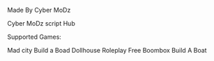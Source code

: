 Made By Cyber MoDz

Cyber MoDz script Hub



Supported Games:

Mad city
Build a Boad
Dollhouse Roleplay
Free Boombox
Build A Boat
